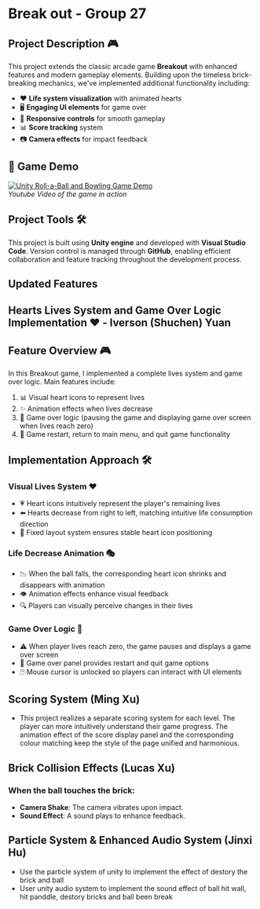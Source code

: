 # **Break out** - Group 27

## Project Description 🎮
This project extends the classic arcade game **Breakout** with enhanced features and modern gameplay elements. Building upon the timeless brick-breaking mechanics, we've implemented additional functionality including:

- ❤️ **Life system visualization** with animated hearts
- 🖥️ **Engaging UI elements** for game over
- 📱 **Responsive controls** for smooth gameplay
- 📊 **Score tracking** system
- 📷 **Camera effects** for impact feedback

## 📸 Game Demo

[![Unity Roll-a-Ball and Bowling Game Demo](https://img.youtube.com/vi/LmRjTkSof-w/0.jpg)](https://www.youtube.com/watch?v=LmRjTkSof-w)<br>
_Youtube Video of the game in action_

## Project Tools 🛠️
This project is built using **Unity engine** and developed with **Visual Studio Code**. Version control is managed through **GitHub**, enabling efficient collaboration and feature tracking throughout the development process.


## **Updated Features**

## Hearts Lives System and Game Over Logic Implementation ❤️ - **Iverson (Shuchen) Yuan**

## Feature Overview 🎮

In this Breakout game, I implemented a complete lives system and game over logic. Main features include:

1. 📊 Visual heart icons to represent lives
2. ✨ Animation effects when lives decrease
3. 🛑 Game over logic (pausing the game and displaying game over screen when lives reach zero)
4. 🎲 Game restart, return to main menu, and quit game functionality

## Implementation Approach 🛠️

### Visual Lives System ❤️

- 💗 Heart icons intuitively represent the player's remaining lives
- ⬅️ Hearts decrease from right to left, matching intuitive life consumption direction
- 📏 Fixed layout system ensures stable heart icon positioning

### Life Decrease Animation 🎭

- 📉 When the ball falls, the corresponding heart icon shrinks and disappears with animation
- 👁️ Animation effects enhance visual feedback
- 🔍 Players can visually perceive changes in their lives

### Game Over Logic 🏁

- ⚠️ When player lives reach zero, the game pauses and displays a game over screen
- 🔄 Game over panel provides restart and quit game options
- 🖱️ Mouse cursor is unlocked so players can interact with UI elements


## Scoring System (Ming Xu)
- This project realizes a separate scoring system for each level. The player can more intuitively understand their game progress. The animation effect of the score display panel and the corresponding colour matching keep the style of the page unified and harmonious.


## Brick Collision Effects (Lucas Xu)

### When the ball touches the brick:
- **Camera Shake**: The camera vibrates upon impact.
- **Sound Effect**: A sound plays to enhance feedback.

## Particle System & Enhanced Audio System (Jinxi Hu)
- Use the particle system of unity to implement the effect of destory the brick and ball
- User unity audio system to implement the sound effect of ball hit wall, hit panddle, destory bricks and ball been break
